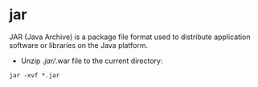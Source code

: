 # jar

JAR (Java Archive) is a package file format used to distribute application software or libraries on the Java platform.

- Unzip *.jar/*.war file to the current directory:

`jar -xvf *.jar`
